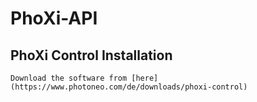 # PhoXi-API

  ## PhoXi Control Installation
    Download the software from [here](https://www.photoneo.com/de/downloads/phoxi-control)
